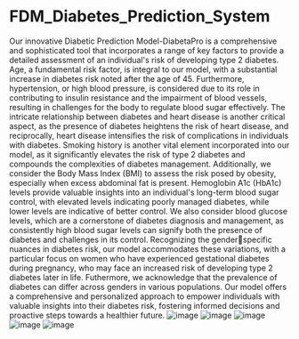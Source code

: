 # FDM_Diabetes_Prediction_System

Our innovative Diabetic Prediction Model-DiabetaPro is a comprehensive and sophisticated tool that 
incorporates a range of key factors to provide a detailed assessment of an individual's risk of 
developing type 2 diabetes. Age, a fundamental risk factor, is integral to our model, with a substantial 
increase in diabetes risk noted after the age of 45. Furthermore, hypertension, or high blood pressure, 
is considered due to its role in contributing to insulin resistance and the impairment of blood vessels, 
resulting in challenges for the body to regulate blood sugar effectively. The intricate relationship 
between diabetes and heart disease is another critical aspect, as the presence of diabetes heightens the 
risk of heart disease, and reciprocally, heart disease intensifies the risk of complications in individuals 
with diabetes. Smoking history is another vital element incorporated into our model, as it 
significantly elevates the risk of type 2 diabetes and compounds the complexities of diabetes 
management.
Additionally, we consider the Body Mass Index (BMI) to assess the risk posed by obesity, especially 
when excess abdominal fat is present. Hemoglobin A1c (HbA1c) levels provide valuable insights into 
an individual's long-term blood sugar control, with elevated levels indicating poorly managed 
diabetes, while lower levels are indicative of better control. We also consider blood glucose levels, 
which are a cornerstone of diabetes diagnosis and management, as consistently high blood sugar 
levels can signify both the presence of diabetes and challenges in its control. Recognizing the genderspecific nuances in diabetes risk, our model accommodates these variations, with a particular focus 
on women who have experienced gestational diabetes during pregnancy, who may face an increased 
risk of developing type 2 diabetes later in life. 
Futhermore, we acknowledge that the prevalence of diabetes can differ across genders in various 
populations. Our model offers a comprehensive and personalized approach to empower individuals 
with valuable insights into their diabetes risk, fostering informed decisions and proactive steps 
towards a healthier future.
![image](https://github.com/SithumAsitha/FDM_Diabetes_Prediction_System/assets/123850774/211f42e5-feb2-43de-90d0-cf3df7e1c7e9)
![image](https://github.com/SithumAsitha/FDM_Diabetes_Prediction_System/assets/123850774/5988238a-e90f-46d1-babb-71604988d7b4)
![image](https://github.com/SithumAsitha/FDM_Diabetes_Prediction_System/assets/123850774/0e615dbd-03d9-47b2-9771-ec7c9b40296e)
![image](https://github.com/SithumAsitha/FDM_Diabetes_Prediction_System/assets/123850774/56f92bcb-6e34-4e22-9188-8b002a79140b)
![image](https://github.com/SithumAsitha/FDM_Diabetes_Prediction_System/assets/123850774/8984017f-d5e9-482f-bc24-b8481d48dc4f)


